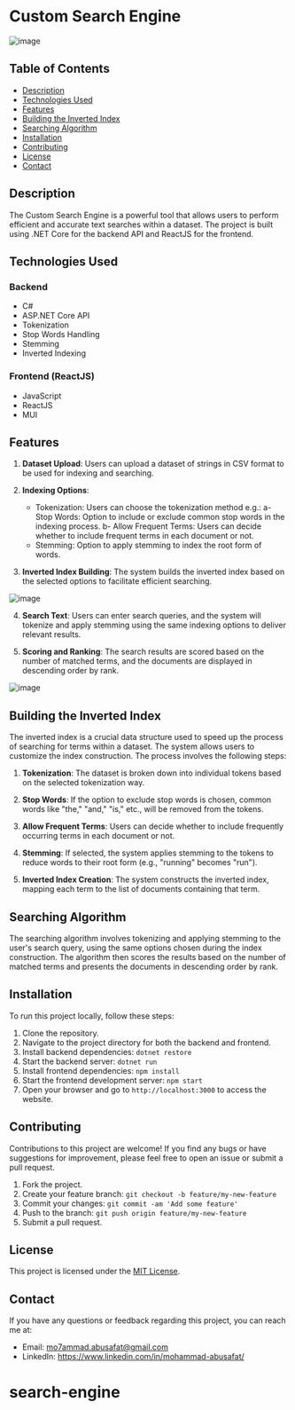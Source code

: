 # Custom Search Engine

![image](https://github.com/Mo7ammadAbuSafat/SearchEngine-FullStack/assets/103439731/6c7c470a-90f4-4e56-83cb-e7ad755e6e38)


## Table of Contents

- [Description](#description)
- [Technologies Used](#technologies-used)
- [Features](#features)
- [Building the Inverted Index](#building-the-inverted-index)
- [Searching Algorithm](#searching-algorithm)
- [Installation](#installation)
- [Contributing](#contributing)
- [License](#license)
- [Contact](#contact)

## Description

The Custom Search Engine is a powerful tool that allows users to perform efficient and accurate text searches within a dataset. The project is built using .NET Core for the backend API and ReactJS for the frontend.


## Technologies Used

### Backend

- C#
- ASP.NET Core API
- Tokenization
- Stop Words Handling
- Stemming
- Inverted Indexing

### Frontend (ReactJS)

- JavaScript
- ReactJS
- MUI

## Features

1. **Dataset Upload**: Users can upload a dataset of strings in CSV format to be used for indexing and searching.

2. **Indexing Options**:
   - Tokenization: Users can choose the tokenization method e.g.:
   a- Stop Words: Option to include or exclude common stop words in the indexing process.
   b- Allow Frequent Terms: Users can decide whether to include frequent terms in each document or not.
   - Stemming: Option to apply stemming to index the root form of words.

3. **Inverted Index Building**: The system builds the inverted index based on the selected options to facilitate efficient searching.

![image](https://github.com/Mo7ammadAbuSafat/SearchEngine-FullStack/assets/103439731/a1c9279f-4a5f-4b12-ac84-ff9785f55c56)



4. **Search Text**: Users can enter search queries, and the system will tokenize and apply stemming using the same indexing options to deliver relevant results.

5. **Scoring and Ranking**: The search results are scored based on the number of matched terms, and the documents are displayed in descending order by rank.

![image](https://github.com/Mo7ammadAbuSafat/SearchEngine-FullStack/assets/103439731/54589867-3543-41fd-8cb6-195bfffdc638)



## Building the Inverted Index

The inverted index is a crucial data structure used to speed up the process of searching for terms within a dataset. The system allows users to customize the index construction. The process involves the following steps:

1. **Tokenization**: The dataset is broken down into individual tokens based on the selected tokenization way.

2. **Stop Words**: If the option to exclude stop words is chosen, common words like "the," "and," "is," etc., will be removed from the tokens.

3. **Allow Frequent Terms**: Users can decide whether to include frequently occurring terms in each document or not.

4. **Stemming**: If selected, the system applies stemming to the tokens to reduce words to their root form (e.g., "running" becomes "run").

5. **Inverted Index Creation**: The system constructs the inverted index, mapping each term to the list of documents containing that term.

## Searching Algorithm

The searching algorithm involves tokenizing and applying stemming to the user's search query, using the same options chosen during the index construction. The algorithm then scores the results based on the number of matched terms and presents the documents in descending order by rank.

## Installation

To run this project locally, follow these steps:

1. Clone the repository.
2. Navigate to the project directory for both the backend and frontend.
3. Install backend dependencies: `dotnet restore`
4. Start the backend server: `dotnet run`
5. Install frontend dependencies: `npm install`
6. Start the frontend development server: `npm start`
7. Open your browser and go to `http://localhost:3000` to access the website.

## Contributing

Contributions to this project are welcome! If you find any bugs or have suggestions for improvement, please feel free to open an issue or submit a pull request.

1. Fork the project.
2. Create your feature branch: `git checkout -b feature/my-new-feature`
3. Commit your changes: `git commit -am 'Add some feature'`
4. Push to the branch: `git push origin feature/my-new-feature`
5. Submit a pull request.

## License

This project is licensed under the [MIT License](LICENSE).


## Contact

If you have any questions or feedback regarding this project, you can reach me at:
- Email: mo7ammad.abusafat@gmail.com
- LinkedIn: https://www.linkedin.com/in/mohammad-abusafat/
# search-engine
